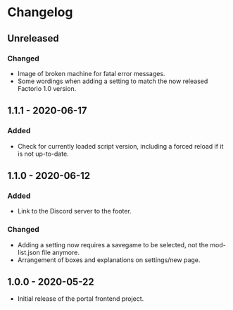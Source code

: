 # Changelog

## Unreleased

### Changed

- Image of broken machine for fatal error messages.
- Some wordings when adding a setting to match the now released Factorio 1.0 version.

## 1.1.1 - 2020-06-17

### Added

- Check for currently loaded script version, including a forced reload if it is not up-to-date.

## 1.1.0 - 2020-06-12

### Added

- Link to the Discord server to the footer.

### Changed

- Adding a setting now requires a savegame to be selected, not the mod-list.json file anymore.
- Arrangement of boxes and explanations on settings/new page.

## 1.0.0 - 2020-05-22

- Initial release of the portal frontend project.
